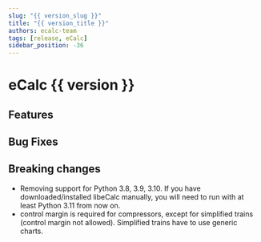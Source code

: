 ```yaml
---
slug: "{{ version_slug }}"
title: "{{ version_title }}"
authors: ecalc-team
tags: [release, eCalc]
sidebar_position: -36
---
```


# eCalc {{ version }}

## Features

## Bug Fixes

## Breaking changes

* Removing support for Python 3.8, 3.9, 3.10. If you have downloaded/installed libeCalc manually, you will need to
run with at least Python 3.11 from now on.
* control margin is required for compressors, except for simplified trains (control margin not allowed). Simplified trains have to use generic charts.